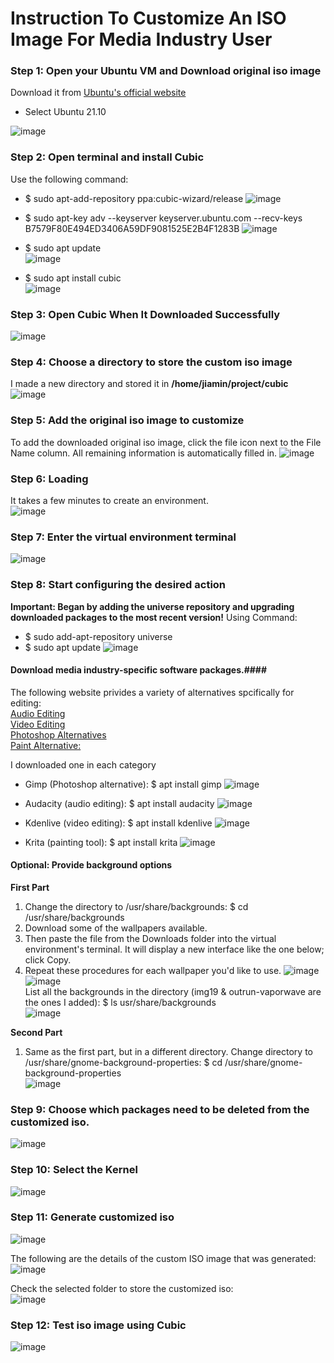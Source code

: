 # Instruction To Customize An ISO Image For Media Industry User
### Step 1: Open your Ubuntu VM and Download original iso image 
Download it from [Ubuntu's official website](https://ubuntu.com/download/desktop)
- Select Ubuntu 21.10

![image](https://user-images.githubusercontent.com/82058058/166126775-a8bbbc04-d8de-4d8b-bac4-3eb44304dc8d.png)

### Step 2: Open terminal and install Cubic
Use the following command:
- $ sudo apt-add-repository ppa:cubic-wizard/release
![image](https://user-images.githubusercontent.com/82058058/166126975-340b1262-c827-406d-84a2-4550251787f7.png)

- $ sudo apt-key adv --keyserver keyserver.ubuntu.com --recv-keys B7579F80E494ED3406A59DF9081525E2B4F1283B
![image](https://user-images.githubusercontent.com/82058058/166126980-a4434585-c44f-4b52-8f68-ce418824bacd.png)

- $ sudo apt update   
![image](https://user-images.githubusercontent.com/82058058/166126989-f6d0f89e-96d6-44be-bf9f-15794478cd90.png)

- $ sudo apt install cubic  
![image](https://user-images.githubusercontent.com/82058058/166126997-bb1016f4-2263-4723-8575-1a4a93243f4f.png)

### Step 3: Open Cubic When It Downloaded Successfully
![image](https://user-images.githubusercontent.com/82058058/166127034-74e520a6-842f-4207-b8d7-fb9bdf21710f.png)

### Step 4: Choose a directory to store the custom iso image
I made a new directory and stored it in **/home/jiamin/project/cubic**     
![image](https://user-images.githubusercontent.com/82058058/166127052-78111a50-962d-4ac5-aa22-9f4b57a48490.png)

### Step 5: Add the original iso image to customize
To add the downloaded original iso image, click the file icon next to the File Name column. All remaining information is automatically filled in.
![image](https://user-images.githubusercontent.com/82058058/166127087-f4742ed1-b323-42ed-95ee-b9d24b2506e0.png)

### Step 6: Loading
It takes a few minutes to create an environment.  
![image](https://user-images.githubusercontent.com/82058058/166127098-5cc96b86-89dd-416e-98ea-c01710b934d6.png)

### Step 7: Enter the virtual environment terminal 
![image](https://user-images.githubusercontent.com/82058058/166127114-57b5cdae-d4e1-43e5-9c0c-a8708030f4bf.png)

### Step 8: Start configuring the desired action 
**Important: Began by adding the universe repository and upgrading downloaded packages to the most recent version!**
Using Command: 
- $ sudo add-apt-repository universe
- $ sudo apt update
![image](https://user-images.githubusercontent.com/82058058/166127148-98dbce61-1be0-40c0-9204-5340199410a4.png)

#### Download media industry-specific software packages.####  
The following website privides a variety of alternatives spcifically for editing:   
[Audio Editing](https://linuxhint.com/audio_editing_music_making_software_linux/)  
[Video Editing](https://itsfoss.com/best-video-editing-software-linux/)  
[Photoshop Alternatives](https://sourcedigit.com/24367-photoshop-alternative-for-ubuntu-linux/)  
[Paint Alternative:](https://www.makeuseof.com/best-paint-alternatives-for-linux/)

I downloaded one in each category
- Gimp (Photoshop alternative): $ apt install gimp 
![image](https://user-images.githubusercontent.com/82058058/166127540-28a44f1d-4b50-4fea-b38c-03fea95748e7.png)

- Audacity (audio editing): $ apt install audacity 
![image](https://user-images.githubusercontent.com/82058058/166127611-322c2fc0-cc98-400c-bd13-74daef551189.png)

- Kdenlive (video editing): $ apt install kdenlive 
![image](https://user-images.githubusercontent.com/82058058/166127614-11b93154-01e4-4e7d-9d73-01bacedcf1ae.png)

- Krita (painting tool): $ apt install krita
![image](https://user-images.githubusercontent.com/82058058/166127620-29d1e27f-ebb4-4baf-b045-19ffc450f9cc.png)

#### Optional: Provide background options ####
**First Part**
1. Change the directory to /usr/share/backgrounds: $ cd /usr/share/backgrounds
2. Download some of the wallpapers available. 
3. Then paste the file from the Downloads folder into the virtual environment's terminal. It will display a new interface like the one below; click Copy.
4. Repeat these procedures for each wallpaper you'd like to use.
![image](https://user-images.githubusercontent.com/82058058/166127667-0d4eff67-0b1f-4f5f-a012-0f2dc1011edc.png) 
![image](https://user-images.githubusercontent.com/82058058/166127676-45fb1382-7d6c-432a-95ce-0cc8eb36d037.png)     
List all the backgrounds in the directory (img19 & outrun-vaporwave are the ones I added): $ ls usr/share/backgrounds  
![image](https://user-images.githubusercontent.com/82058058/166127694-f4dfed1f-0912-4cc6-bfdd-64a20ba393ca.png)

**Second Part**
1. Same as the first part, but in a different directory. Change directory to /usr/share/gnome-background-properties: $ cd /usr/share/gnome-background-properties  
![image](https://user-images.githubusercontent.com/82058058/166127743-1ea5e863-bc6d-4192-8781-bdfc8f40a54d.png)

### Step 9: Choose which packages need to be deleted from the customized iso. 
![image](https://user-images.githubusercontent.com/82058058/166127802-781a3b7d-840a-4385-9951-3a0b2506b925.png)

### Step 10: Select the Kernel
![image](https://user-images.githubusercontent.com/82058058/166127815-b54aec1a-7815-434e-a370-1a72574f86d6.png)

### Step 11: Generate customized iso   
![image](https://user-images.githubusercontent.com/82058058/166127832-06dce1ba-c5e3-4da4-83ba-832e9b76dd21.png)

The following are the details of the custom ISO image that was generated:  
![image](https://user-images.githubusercontent.com/82058058/166127850-383e60b5-6fa2-48d9-b0c5-7eb323e127b5.png)

Check the selected folder to store the customized iso:   
![image](https://user-images.githubusercontent.com/82058058/166127856-4657979e-e7b7-43eb-9257-92fa2ce3246e.png)

### Step 12: Test iso image using Cubic  
![image](https://user-images.githubusercontent.com/82058058/166127896-cb60663c-c552-4c92-a313-334cc9d1871b.png)
  


